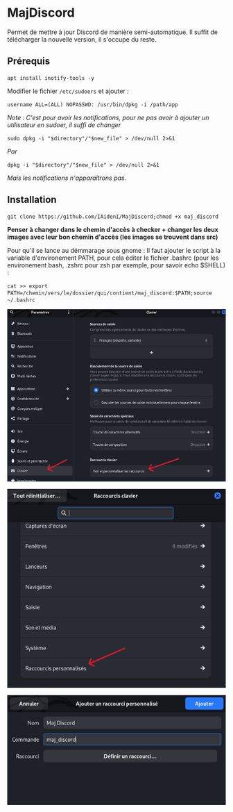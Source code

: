 # MajDiscord
Permet de mettre à jour Discord de manière semi-automatique. Il suffit de télécharger la nouvelle version, il s'occupe du reste.

## Prérequis
<pre><code>apt install inotify-tools -y</code></pre>

Modifier le fichier `/etc/sudoers` et ajouter :
<pre><code>username ALL=(ALL) NOPASSWD: /usr/bin/dpkg -i /path/app</code></pre>

*Note : C'est pour avoir les notifications, pour ne pas avoir à ajouter un utilisateur en sudoer, il suffi de changer*
<pre><code>sudo dpkg -i "$directory"/"$new_file" > /dev/null 2>&1</code></pre>
*Par*
<pre><code>dpkg -i "$directory"/"$new_file" > /dev/null 2>&1</code></pre>
*Mais les notifications n'apparaîtrons pas.*

## Installation
<pre><code>git clone https://github.com/IAidenI/MajDiscord;chmod +x maj_discord</code></pre>

**Penser à changer dans le chemin d'accès à checker + changer les deux images avec leur bon chemin d'accès (les images se trouvent dans src)**

Pour qu'il se lance au démmarage sous gnome :
Il faut ajouter le script à la variable d'environement PATH, pour cela éditer le fichier .bashrc (pour les environement bash, .zshrc pour zsh par exemple, pour savoir echo $SHELL) :
<pre><code>cat >> export PATH=/chemin/vers/le/dossier/qui/contient/maj_discord:$PATH;source ~/.bashrc</code></pre>

<p align="center">
  <img src="./src/image/1.png"/>
</p>
<p align="center">
  <img src="./src/image/2.png"/>
</p>
<p align="center">
  <img src="./src/image/3.png"/>
</p>
